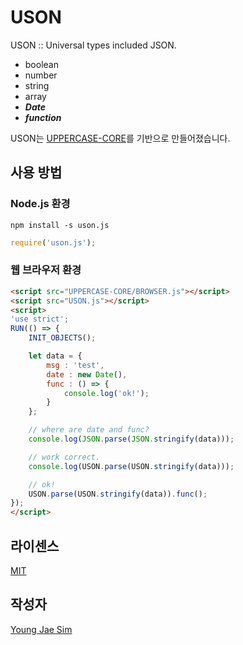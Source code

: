 # USON
USON :: Universal types included JSON.

* boolean
* number
* string
* array
* ***Date***
* ***function***

USON는 [UPPERCASE-CORE](https://github.com/Hanul/UPPERCASE/blob/master/DOC/GUIDE/UPPERCASE-CORE.md)를 기반으로 만들어졌습니다.

## 사용 방법
### Node.js 환경
```
npm install -s uson.js
```
```javascript
require('uson.js');
```

### 웹 브라우저 환경
```html
<script src="UPPERCASE-CORE/BROWSER.js"></script>
<script src="USON.js"></script>
<script>
'use strict';
RUN(() => {
	INIT_OBJECTS();

	let data = {
		msg : 'test',
		date : new Date(),
		func : () => {
			console.log('ok!');
		}
	};

	// where are date and func?
	console.log(JSON.parse(JSON.stringify(data)));

	// work correct.
	console.log(USON.parse(USON.stringify(data)));

	// ok!
	USON.parse(USON.stringify(data)).func();
});
</script>
```

## 라이센스
[MIT](LICENSE)

## 작성자
[Young Jae Sim](https://github.com/Hanul)
